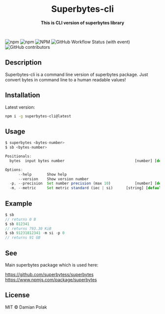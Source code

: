<h1 align="center">Superbytes-cli</h1>
<p align="center">
  <b>This is CLI version of superbytes library</b>
</p>
<br>

![npm](https://img.shields.io/npm/dw/superbytes-cli) ![npm](https://img.shields.io/npm/v/superbytes-cli) ![NPM](https://img.shields.io/npm/l/superbytes-cli) ![GitHub Workflow Status (with event)](https://img.shields.io/github/actions/workflow/status/superbytess/superbytes-cli/node.js.yml)
![GitHub contributors](https://img.shields.io/github/contributors/superbytess/superbytes-cli)



## Description
Superbytes-cli is a command line version of superbytes package. Just convert bytes in command line to a human readable values!

## Installation

Latest version:
```bash
npm i -g superbytes-cli@latest
```

## Usage


```javascript
$ superbytes <bytes-number>
$ sb <bytes-number>

Positionals:
  bytes  input bytes number                                [number] [default: 0]

Options:
      --help       Show help                                           [boolean]
      --version    Show version number                                 [boolean]
  -p, --precision  Set number precision (max 10)           [number] [default: 2]
  -m, --metric     Set metric standard (iec | si)      [string] [default: "iec"]
```

## Example

```javascript
$ sb 
// returns 0 B
$ sb 812341
// returns 793.30 KiB
$ sb 91231812341 -m si -p 0
// returns 91 GB
```

## See

Main superbytes package which is used here:

https://github.com/superbytess/superbytes
https://www.npmjs.com/package/superbytes

## License

MIT © Damian Polak
